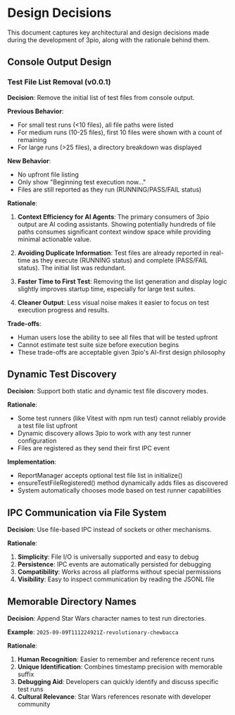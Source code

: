 # Design Decisions

This document captures key architectural and design decisions made during the development of 3pio, along with the rationale behind them.

## Console Output Design

### Test File List Removal (v0.0.1)

**Decision**: Remove the initial list of test files from console output.

**Previous Behavior**: 
- For small test runs (<10 files), all file paths were listed
- For medium runs (10-25 files), first 10 files were shown with a count of remaining
- For large runs (>25 files), a directory breakdown was displayed

**New Behavior**:
- No upfront file listing
- Only show "Beginning test execution now..."
- Files are still reported as they run (RUNNING/PASS/FAIL status)

**Rationale**:
1. **Context Efficiency for AI Agents**: The primary consumers of 3pio output are AI coding assistants. Showing potentially hundreds of file paths consumes significant context window space while providing minimal actionable value.

2. **Avoiding Duplicate Information**: Test files are already reported in real-time as they execute (RUNNING status) and complete (PASS/FAIL status). The initial list was redundant.

3. **Faster Time to First Test**: Removing the list generation and display logic slightly improves startup time, especially for large test suites.

4. **Cleaner Output**: Less visual noise makes it easier to focus on test execution progress and results.

**Trade-offs**:
- Human users lose the ability to see all files that will be tested upfront
- Cannot estimate test suite size before execution begins
- These trade-offs are acceptable given 3pio's AI-first design philosophy

## Dynamic Test Discovery

**Decision**: Support both static and dynamic test file discovery modes.

**Rationale**:
- Some test runners (like Vitest with npm run test) cannot reliably provide a test file list upfront
- Dynamic discovery allows 3pio to work with any test runner configuration
- Files are registered as they send their first IPC event

**Implementation**:
- ReportManager accepts optional test file list in initialize()
- ensureTestFileRegistered() method dynamically adds files as discovered
- System automatically chooses mode based on test runner capabilities

## IPC Communication via File System

**Decision**: Use file-based IPC instead of sockets or other mechanisms.

**Rationale**:
1. **Simplicity**: File I/O is universally supported and easy to debug
2. **Persistence**: IPC events are automatically persisted for debugging
3. **Compatibility**: Works across all platforms without special permissions
4. **Visibility**: Easy to inspect communication by reading the JSONL file

## Memorable Directory Names

**Decision**: Append Star Wars character names to test run directories.

**Example**: `2025-09-09T111224921Z-revolutionary-chewbacca`

**Rationale**:
1. **Human Recognition**: Easier to remember and reference recent runs
2. **Unique Identification**: Combines timestamp precision with memorable suffix
3. **Debugging Aid**: Developers can quickly identify and discuss specific test runs
4. **Cultural Relevance**: Star Wars references resonate with developer community